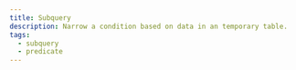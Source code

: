 ```yaml
---
title: Subquery
description: Narrow a condition based on data in an temporary table.
tags:
  - subquery
  - predicate
---
```



